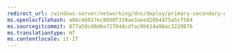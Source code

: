 ```yaml
---
redirect_url: /windows-server/networking/dns/deploy/primary-secondary-geo-location
ms.openlocfilehash: a86c46017ec8890f339ae3aeed20b4475a5cf584
ms.sourcegitcommit: 877a50cd8d6e727048cdfac9b614a98ac3220876
ms.translationtype: HT
ms.contentlocale: it-IT
---
```


